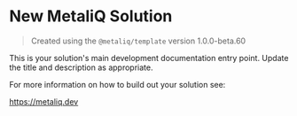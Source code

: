 # New MetaliQ Solution

> Created using the `@metaliq/template` version 1.0.0-beta.60

This is your solution's main development documentation entry point. Update the title and description as appropriate.

For more information on how to build out your solution see:

https://metaliq.dev
